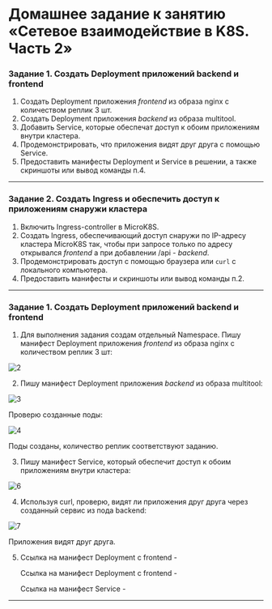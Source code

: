 

# Домашнее задание к занятию «Сетевое взаимодействие в K8S. Часть 2»


### Задание 1. Создать Deployment приложений backend и frontend

1. Создать Deployment приложения _frontend_ из образа nginx с количеством реплик 3 шт.
2. Создать Deployment приложения _backend_ из образа multitool.
3. Добавить Service, которые обеспечат доступ к обоим приложениям внутри кластера. 
4. Продемонстрировать, что приложения видят друг друга с помощью Service.
5. Предоставить манифесты Deployment и Service в решении, а также скриншоты или вывод команды п.4.

------

### Задание 2. Создать Ingress и обеспечить доступ к приложениям снаружи кластера

1. Включить Ingress-controller в MicroK8S.
2. Создать Ingress, обеспечивающий доступ снаружи по IP-адресу кластера MicroK8S так, чтобы при запросе только по адресу открывался _frontend_ а при добавлении /api - _backend_.
3. Продемонстрировать доступ с помощью браузера или `curl` с локального компьютера.
4. Предоставить манифесты и скриншоты или вывод команды п.2.

------

### Задание 1. Создать Deployment приложений backend и frontend

1. Для выполнения задания создам отдельный Namespace. Пишу манифест Deployment приложения _frontend_ из образа nginx с количеством реплик 3 шт:

![2](https://github.com/user-attachments/assets/6b07818d-877e-49a9-bdf5-09767a19e476)

2. Пишу манифест Deployment приложения _backend_ из образа multitool:

![3](https://github.com/user-attachments/assets/c0338ee4-93c8-4aa5-a4cc-ef35011c6d1a)

Проверю созданные поды:

![4](https://github.com/user-attachments/assets/1f7ad226-8feb-415a-847d-f5e530bbe037)

Поды созданы, количество реплик соответствуют заданию.

3. Пишу манифест Service, который обеспечит доступ к обоим приложениям внутри кластера:

![6](https://github.com/user-attachments/assets/66109f73-039e-4760-a757-21f751ad245f)

4. Используя curl, проверю, видят ли приложения друг друга через созданный сервис из пода backend:

![7](https://github.com/user-attachments/assets/afdda067-27f2-464a-8d8e-59d574952c7a)

Приложения видят друг друга.

5. Ссылка на манифест Deployment c frontend - 

   Ссылка на манифест Deployment c frontend - 

   Ссылка на манифест Service - 

------


